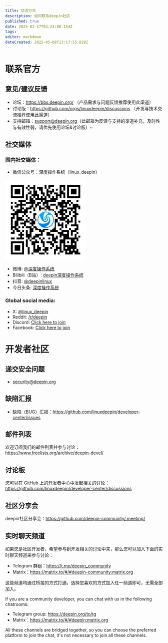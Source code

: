 ```yaml
---
title: 交流方式
description: 如何联系deepin社区
published: true
date: 2025-03-27T03:23:08.154Z
tags: 
editor: markdown
dateCreated: 2022-05-08T13:17:55.828Z
---
```


# 联系官方

## 意见/建议反馈

- 论坛：https://bbs.deepin.org/ （产品需求与问题反馈推荐使用此渠道）
- 讨论版：https://github.com/orgs/linuxdeepin/discussions （开发与技术交流推荐使用此渠道）
- 支持邮箱：<support@deepin.org>（此邮箱为反馈与支持的渠道补充，及时性与有效性弱，请优先使用论坛&讨论版）~

## 社交媒体

### 国内社交媒体：

- 微信公众号：深度操作系统（linux_deepin）

![微信公众号.jpg](/06_关于Deepin/微信公众号.jpg)
- 微博: [@深度操作系统](https://weibo.com/u/2675284423)
- Bilibili（B站）: [deepin深度操作系统](https://space.bilibili.com/137324885)
- 抖音: [@deepinlinux](https://www.douyin.com/user/MS4wLjABAAAAW3TvNOziyQ2GR7TFl682Yhrx4_x1F8x9UYXuDA13nbQ)
- 今日头条: [深度操作系统](https://www.toutiao.com/c/user/token/MS4wLjABAAAAWKcT4_NM2dw1AOfIXJH4skfPugl80XH_P3WiEy_vCdo)

### Global social media:

- X: [@linux_deepin](https://x.com/linux_deepin/)
- Reddit: [/r/deepin](https://www.reddit.com/r/deepin/)
- Discord: [Click here to join](https://discord.gg/xjjkcp6H2P)
- Facebook: [Click here to join](https://www.facebook.com/groups/mydeepinlinux)

# 开发者社区
## 递交安全问题
- security@deepin.org

## 缺陷汇报
- 缺陷（BUG）汇报：https://github.com/linuxdeepin/developer-center/issues

## 邮件列表

欢迎订阅我们的邮件列表并参与讨论：<https://www.freelists.org/archive/deepin-devel/>

## 讨论板

您可以在 GitHub 上的开发者中心中发起相关的讨论：<https://github.com/linuxdeepin/developer-center/discussions>

## 社区分享会
deepin社区分享会：https://github.com/deepin-community/.meeting/

## 实时聊天频道

如果您是社区开发者，希望参与到开发相关的讨论中来，那么您可以加入下面的实时聊天频道来参与讨论：

- Telegram 群组：<https://t.me/deepin_community>
- Matrix：<https://matrix.to/#/#deepin-community:matrix.org>

这些频道均通过桥接的方式打通，选择您喜欢的方式加入任一频道即可，无需全部加入。

If you are a community developer, you can chat with us in the following chatrooms:

- Telegram group: <https://deepin.org/to/tg>
- Matrix：<https://matrix.to/#/#deepin:matrix.org>

All these channels are bridged together, so you can choose the preferred platform to join the chat, it's not necessary to join all these channels.
